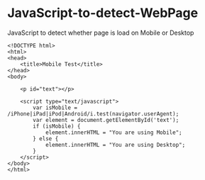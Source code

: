 # JavaScript-to-detect-WebPage
JavaScript to detect whether page is load on Mobile or Desktop

```
<!DOCTYPE html>
<html>
<head>
	<title>Mobile Test</title>
</head>
<body>

	<p id="text"></p>

	<script type="text/javascript">
		var isMobile = /iPhone|iPad|iPod|Android/i.test(navigator.userAgent);
		var element = document.getElementById('text');
		if (isMobile) {
  			element.innerHTML = "You are using Mobile";
		} else {
			element.innerHTML = "You are using Desktop";
		}
	</script>
</body>
</html>

```
